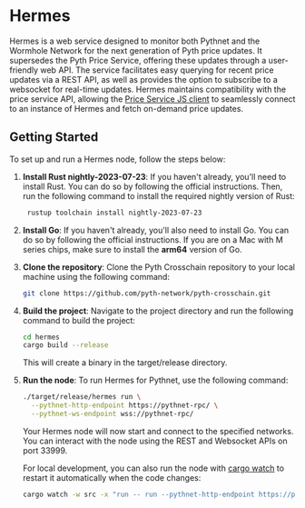 # Hermes

Hermes is a web service designed to monitor both Pythnet and the Wormhole
Network for the next generation of Pyth price updates. It supersedes the Pyth
Price Service, offering these updates through a user-friendly web API. The
service facilitates easy querying for recent price updates via a REST API, as
well as provides the option to subscribe to a websocket for real-time updates.
Hermes maintains compatibility with the price service API, allowing the [Price
Service JS client](https://github.com/pyth-network/pyth-crosschain/tree/main/price_service/client/js)
to seamlessly connect to an instance of Hermes and fetch on-demand price
updates.

## Getting Started

To set up and run a Hermes node, follow the steps below:

1. **Install Rust nightly-2023-07-23**: If you haven't already, you'll need to install Rust. You can
   do so by following the official instructions. Then, run the following command to install the required
   nightly version of Rust:
   ```bash
    rustup toolchain install nightly-2023-07-23
   ```
2. **Install Go**: If you haven't already, you'll also need to install Go. You can
   do so by following the official instructions. If you are on a Mac with M series
   chips, make sure to install the **arm64** version of Go.
3. **Clone the repository**: Clone the Pyth Crosschain repository to your local
   machine using the following command:
   ```bash
   git clone https://github.com/pyth-network/pyth-crosschain.git
   ```
4. **Build the project**: Navigate to the project directory and run the following command to build the project:
   ```bash
   cd hermes
   cargo build --release
   ```
   This will create a binary in the target/release directory.
5. **Run the node**: To run Hermes for Pythnet, use the following command:

   ```bash
   ./target/release/hermes run \
     --pythnet-http-endpoint https://pythnet-rpc/ \
     --pythnet-ws-endpoint wss://pythnet-rpc/
   ```

   Your Hermes node will now start and connect to the specified networks. You
   can interact with the node using the REST and Websocket APIs on port 33999.

   For local development, you can also run the node with [cargo watch](https://crates.io/crates/cargo-watch) to restart
   it automatically when the code changes:

   ```bash
   cargo watch -w src -x "run -- run --pythnet-http-endpoint https://pythnet-rpc/ --pythnet-ws-endpoint wss://pythnet-rpc/"
   ```
